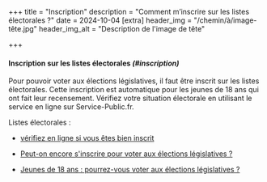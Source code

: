 +++
title = "Inscription"
description = "Comment m’inscrire sur les listes électorales ?"
date = 2024-10-04
[extra]
header_img = "/chemin/à/image-tête.jpg"
header_img_alt = "Description de l'image de tête"


+++

#### Inscription sur les listes électorales ***(#inscription)***

Pour pouvoir voter aux élections législatives, il faut être inscrit sur les listes électorales.
Cette inscription est automatique pour les jeunes de 18 ans qui ont fait leur recensement.
Vérifiez votre situation électorale en utilisant le service en ligne sur Service-Public.fr.

Listes électorales :

- [vérifiez en ligne si vous êtes bien inscrit](https://www.service-public.fr/particuliers/actualites/A15421)

- [Peut-on encore s'inscrire pour voter aux élections législatives ?](https://www.service-public.fr/particuliers/actualites/A17439)

- [Jeunes de 18 ans : pourrez-vous voter aux élections législatives ?](https://www.service-public.fr/particuliers/actualites/A17445)

